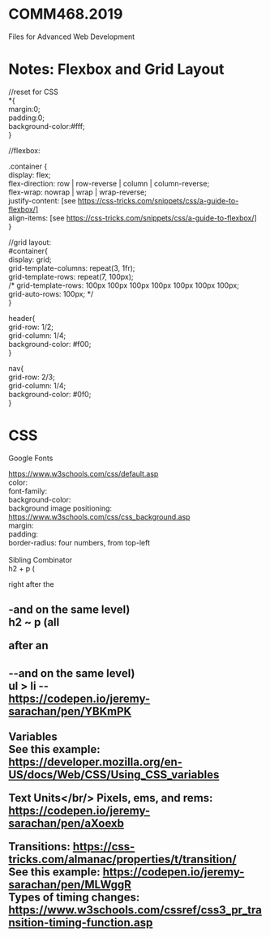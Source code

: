 # COMM468.2019
Files for Advanced Web Development

<h1>Notes: Flexbox and Grid Layout</h1>

//reset for CSS<br/>
*{<br/>
    margin:0;<br/>
    padding:0;<br/>
    background-color:#fff;<br/>
}

//flexbox:<br/>

.container {<br/>
    display: flex; <br/>
    flex-direction: row | row-reverse | column | column-reverse;<br/>
    flex-wrap: nowrap | wrap | wrap-reverse;<br/>
    justify-content: [see https://css-tricks.com/snippets/css/a-guide-to-flexbox/]<br/>
     align-items: [see https://css-tricks.com/snippets/css/a-guide-to-flexbox/]<br/>
}

//grid layout:<br/>
#container{<br/>
display: grid;<br/>
    grid-template-columns: repeat(3, 1fr);<br/>
    grid-template-rows: repeat(7, 100px);<br/>
    /* grid-template-rows: 100px 100px 100px 100px 100px 100px 100px;<br/>
    grid-auto-rows: 100px; */<br/>
}<br/>

header{<br/>
     grid-row: 1/2;<br/>
     grid-column: 1/4;<br/>
    background-color: #f00;<br/>
}<br/>

nav{<br/>
    grid-row: 2/3;<br/>
    grid-column: 1/4;<br/>
     background-color: #0f0;<br/>
}<br/>

<h1>CSS</h1>

Google Fonts

https://www.w3schools.com/css/default.asp
<br/>
color:<br/>
font-family:<br/>
background-color:<br/>
background image positioning: https://www.w3schools.com/css/css_background.asp <br/>
margin:<br/>
padding:<br/>
border-radius: four numbers, from top-left<br/>
<br/>
Sibling Combinator<br/>
h2 + p (<p> right after the <h2>-and on the same level)<br/>
h2 ~ p  (all <p> after an <h2>--and on the same level)<br/>
ul > li -- <br/>
    https://codepen.io/jeremy-sarachan/pen/YBKmPK<br/>
<br/>
Variables<br/>
    See this example: https://developer.mozilla.org/en-US/docs/Web/CSS/Using_CSS_variables <br/>
    
 Text Units</br/>
 Pixels, ems, and rems: https://codepen.io/jeremy-sarachan/pen/aXoexb<br/>
 
 Transitions: https://css-tricks.com/almanac/properties/t/transition/<br/>
 See this example: https://codepen.io/jeremy-sarachan/pen/MLWggR<br/>
 Types of timing changes: https://www.w3schools.com/cssref/css3_pr_transition-timing-function.asp<br/>
 
 
 
